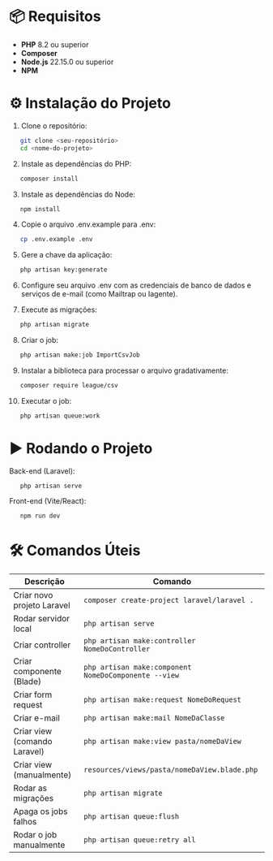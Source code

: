 # 📦 Requisitos

- **PHP** 8.2 ou superior  
- **Composer**  
- **Node.js** 22.15.0 ou superior  
- **NPM**

# ⚙️ Instalação do Projeto

1. Clone o repositório:
```bash
   git clone <seu-repositório>
   cd <nome-do-projeto>
```

2. Instale as dependências do PHP:
```bash
   composer install
```

3. Instale as dependências do Node:
```bash
   npm install
```

4. Copie o arquivo .env.example para .env:
```bash
   cp .env.example .env
```

5. Gere a chave da aplicação:
```bash
   php artisan key:generate
```

6. Configure seu arquivo .env com as credenciais de banco de dados e serviços de e-mail (como Mailtrap ou Iagente).

7. Execute as migrações:
```bash
   php artisan migrate
```

8. Criar o job:
```bash
   php artisan make:job ImportCsvJob
```

9. Instalar a biblioteca para processar o arquivo gradativamente:
```bash
   composer require league/csv
```

10. Executar o job:
```bash
   php artisan queue:work
```

# ▶️ Rodando o Projeto
Back-end (Laravel):
```bash
   php artisan serve
```

Front-end (Vite/React):
```bash
   npm run dev
```

# 🛠️ Comandos Úteis
| Descrição                                       | Comando                                              |
| ----------------------------------------------- | ---------------------------------------------------- |
| Criar novo projeto Laravel                      | `composer create-project laravel/laravel .`          |
| Rodar servidor local                            | `php artisan serve`                                  |
| Criar controller                                | `php artisan make:controller NomeDoController`       |
| Criar componente (Blade)                        | `php artisan make:component NomeDoComponente --view` |
| Criar form request                              | `php artisan make:request NomeDoRequest`             |
| Criar e-mail                                    | `php artisan make:mail NomeDaClasse`                 |
| Criar view (comando Laravel)                    | `php artisan make:view pasta/nomeDaView`             |
| Criar view (manualmente)                        | `resources/views/pasta/nomeDaView.blade.php`         |
| Rodar as migrações                              | `php artisan migrate`                                |
| Apaga os jobs falhos                            | `php artisan queue:flush`                            |
| Rodar o job manualmente                         | `php artisan queue:retry all`                        |